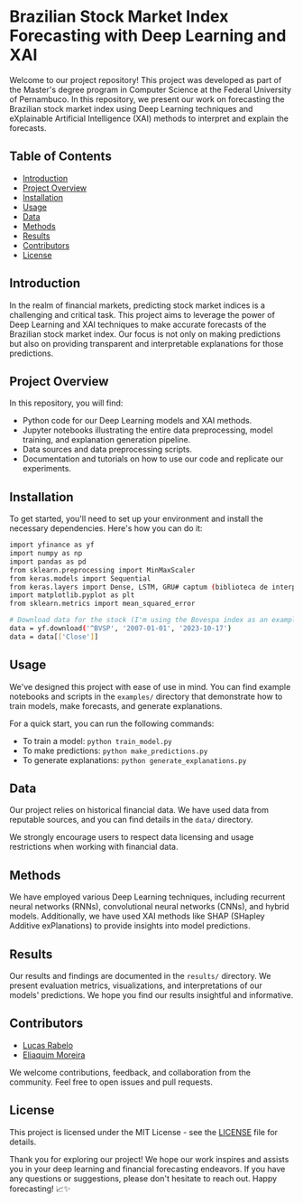 # Brazilian Stock Market Index Forecasting with Deep Learning and XAI

Welcome to our project repository! This project was developed as part of the Master's degree program in Computer Science at the Federal University of Pernambuco. In this repository, we present our work on forecasting the Brazilian stock market index using Deep Learning techniques and eXplainable Artificial Intelligence (XAI) methods to interpret and explain the forecasts.

## Table of Contents

- [Introduction](#introduction)
- [Project Overview](#project-overview)
- [Installation](#installation)
- [Usage](#usage)
- [Data](#data)
- [Methods](#methods)
- [Results](#results)
- [Contributors](#contributors)
- [License](#license)

## Introduction

In the realm of financial markets, predicting stock market indices is a challenging and critical task. This project aims to leverage the power of Deep Learning and XAI techniques to make accurate forecasts of the Brazilian stock market index. Our focus is not only on making predictions but also on providing transparent and interpretable explanations for those predictions.

## Project Overview

In this repository, you will find:

- Python code for our Deep Learning models and XAI methods.
- Jupyter notebooks illustrating the entire data preprocessing, model training, and explanation generation pipeline.
- Data sources and data preprocessing scripts.
- Documentation and tutorials on how to use our code and replicate our experiments.

## Installation

To get started, you'll need to set up your environment and install the necessary dependencies. Here's how you can do it:

```bash
import yfinance as yf
import numpy as np
import pandas as pd
from sklearn.preprocessing import MinMaxScaler
from keras.models import Sequential
from keras.layers import Dense, LSTM, GRU# captum (biblioteca de interpretação pytorch)
import matplotlib.pyplot as plt
from sklearn.metrics import mean_squared_error

# Download data for the stock (I'm using the Bovespa index as an example)
data = yf.download('^BVSP', '2007-01-01', '2023-10-17')
data = data[['Close']]

```

## Usage

We've designed this project with ease of use in mind. You can find example notebooks and scripts in the `examples/` directory that demonstrate how to train models, make forecasts, and generate explanations.

For a quick start, you can run the following commands:

- To train a model: `python train_model.py`
- To make predictions: `python make_predictions.py`
- To generate explanations: `python generate_explanations.py`

## Data

Our project relies on historical financial data. We have used data from reputable sources, and you can find details in the `data/` directory.

We strongly encourage users to respect data licensing and usage restrictions when working with financial data.

## Methods

We have employed various Deep Learning techniques, including recurrent neural networks (RNNs), convolutional neural networks (CNNs), and hybrid models. Additionally, we have used XAI methods like SHAP (SHapley Additive exPlanations) to provide insights into model predictions.

## Results

Our results and findings are documented in the `results/` directory. We present evaluation metrics, visualizations, and interpretations of our models' predictions. We hope you find our results insightful and informative.

## Contributors

- [Lucas Rabelo](https://github.com/marreapato)
- [Eliaquim Moreira](https://github.com/marreapato)

We welcome contributions, feedback, and collaboration from the community. Feel free to open issues and pull requests.

## License

This project is licensed under the MIT License - see the [LICENSE](LICENSE) file for details.

Thank you for exploring our project! We hope our work inspires and assists you in your deep learning and financial forecasting endeavors. If you have any questions or suggestions, please don't hesitate to reach out. Happy forecasting! 📈✨
